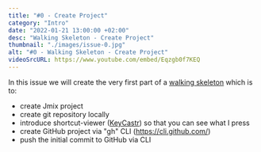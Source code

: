 ```yaml
---
title: "#0 - Create Project"
category: "Intro"
date: "2022-01-21 13:00:00 +02:00"
desc: "Walking Skeleton - Create Project"
thumbnail: "./images/issue-0.jpg"
alt: "#0 - Walking Skeleton - Create Project"
videoSrcURL: https://www.youtube.com/embed/Eqzgb0f7KEQ
---
```


In this issue we will create the very first part of a [walking skeleton](https://wiki.c2.com/?WalkingSkeleton) which is to:

* create Jmix project
* create git repository locally
* introduce shortcut-viewer ([KeyCastr](https://github.com/keycastr/keycastr)) so that you can see what I press
* create GitHub project via "gh" CLI (https://cli.github.com/)
* push the initial commit to GitHub via CLI
